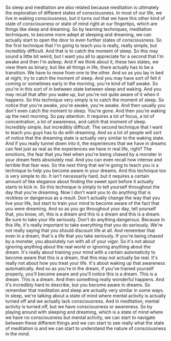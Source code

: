  So sleep and meditation are also related because meditation is ultimately the exploration of different states of consciousness. In most of our life, we live in waking consciousness, but it turns out that we have this other kind of state of consciousness or state of mind right at our fingertips, which are things like sleep and dreaming. So by learning techniques, meditation techniques, to become more adept at sleeping and dreaming, we can actually start to open the door to even further states of consciousness. So the first technique that I'm going to teach you is really, really simple, but incredibly difficult. And that is to catch the moment of sleep. So this may sound a little bit weird, but I want you all to appreciate for a second that I'm awake and then I'm asleep. And if we think about it, these two states, we view them as binary, but like all things in life, there actually has to be a transition. We have to move from one to the other. And so as you lay in bed at night, try to catch the moment of sleep. And you may have sort of felt it coming or sometimes early in the morning, you're kind of half awake. So you're in this sort of in between state between sleep and waking. And you may recall that after you wake up, but you're not quite aware of it when it happens. So this technique very simply is to catch the moment of sleep. So notice that you're awake, you're awake, you're awake. And then usually you don't even catch the moment to sleep. You're gone. And then you're waking up the next morning. So pay attention. It requires a lot of focus, a lot of concentration, a lot of awareness, and catch that moment of sleep. Incredibly simple, but incredibly difficult. The second technique that I want to teach you guys has to do with dreaming. And so a lot of people will sort of notice that the dreaming state is actually very similar to the waking state. And if you really tunnel down into it, the experiences that we have in dreams can feel just as real as the experiences we have in real life, right? The emotions, the fear that you feel when you're being chased by a monster in your dream feels absolutely real. And you can even recall how intense and terrible that fear was. So the next thing that we're going to teach you is a technique to help you become aware in your dreams. And this technique too is very simple to do. It isn't necessarily hard, but it requires a certain amount of like elegance about finding the sweet spot before it actually starts to kick in. So this technique is simply to tell yourself throughout the day that you're dreaming. Now I don't want you to do anything that is reckless or dangerous as a result. Don't actually change the way that you live your life, but start to train your mind to become aware of the fact that you were dreaming. And so as you go throughout your day, tell yourself that, you know, oh, this is a dream and this is a dream and this is a dream. Be sure to take your life seriously. Don't do anything dangerous. Because in this life, it's really important to take everything that you do seriously. We're not really saying that you should discount life at all. And remember that even in a dream, that's a life that you take seriously. If you're being chased by a monster, you absolutely run with all of your vigor. So it's not about ignoring anything about the real world or ignoring anything about the dream. It's really about training your mind with a certain automaticity to become aware that this is a dream, that this may not actually be real. It's really not about how you treat your life. It's about waking up that awareness automatically. And so as you're in the dream, if you've trained yourself properly, you'll become aware and you'll notice this is a dream. This is a dream. This is a dream. And then something really wonderful happens. And it's incredibly hard to describe, but you become aware in dreams. So remember that meditation and sleep are actually very similar in some ways. In sleep, we're talking about a state of mind where mental activity is actually turned off and we actually lack consciousness. And in meditation, mental activity is turned off, but we have consciousness or awareness. So by playing around with sleeping and dreaming, which is a state of mind where we have no consciousness but mental activity, we can start to navigate between these different things and we can start to see really what the state of meditation is and we can start to understand the nature of consciousness in the mind.